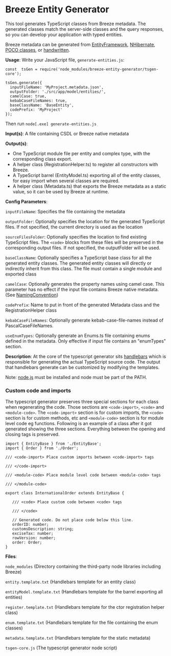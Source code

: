 # Breeze Entity Generator

This tool generates TypeScript classes from Breeze metadata.  The generated classes match the server-side classes and the 
query responses, so you can develop your application with typed entities.

Breeze metadata can be generated from [EntityFramework](https://github.com/Breeze/breeze.tooling/tree/master/MetadataGenerator.EFCore), [NHibernate](https://github.com/Breeze/breeze.server.net/blob/master/AspNet/Breeze.ContextProvider.NH/NHMetadataBuilder.cs), [POCO
classes](https://github.com/Breeze/breeze.tooling/tree/master/PocoMetadata), or [handwritten](http://breeze.github.io/doc-js/metadata-by-hand-details.html).

**Usage**:	Write your JavaScript file, `generate-entities.js`:
```
const  tsGen = require('node_modules/breeze-entity-generator/tsgen-core');

tsGen.generate({
  inputFileName: 'MyProject.metadata.json',
  outputFolder: './src/app/model/entities/',
  camelCase: true,
  kebabCaseFileNames: true,
  baseClassName: 'BaseEntity',
  codePrefix: 'MyProject'
});
```
Then run `node[.exe] generate-entities.js`

**Input(s)**:	A file containing CSDL or Breeze native metadata

**Output(s)**:

- One TypeScript module file per entity and complex type, with the corresponding class export.  
- A helper class (RegistrationHelper.ts) to register all constructors with Breeze.
- A TypeScript barrel (EntityModel.ts) exporting all of the entity classes, for easy import when several classes are required.  
- A helper class (Metadata.ts) that exports the Breeze metadata as a static value, so it can be used by Breeze at runtime. 

**Config Parameters**:

`inputFileName`: Specifies the file containing the metadata

`outputFolder`: Optionally specifies the location for the generated TypeScript files. If not specified, the current directory is used as the location

`sourceFilesFolder`: Optionally specifies the location to find existing TypeScript files.  The `<code>` blocks from these files will be preserved in the corresponding output files.  If not specified, the outputFolder will be used.

`baseClassName`: Optionally specifies a TypeScript base class for all the generated entity classes. The generated entity classes will directly or indirectly inherit from this class. The file must contain a single module and exported class

`camelCase`: Optionally generates the property names using camel case. This parameter has no effect if the input file contains Breeze native metadata. (See [NamingConvention](http://www.breezejs.com/sites/all/apidocs/classes/NamingConvention.html#property_camelCase))

`codePrefix`: Name to put in front of the generated Metadata class and the RegistrationHelper class

`kebabCaseFileNames`: Optionally generate kebab-case-file-names instead of PascalCaseFileNames.

`useEnumTypes`: Optionally generate an Enums.ts file containing enums defined in the metadata.  Only effective if input file contains an "enumTypes" section.

**Description**:
At the core of the typescript generator sits [handlebars](http://handlebarsjs.com/) which is responsible for generating the actual TypeScript source code. The output that handlebars generate can be customized by modifying the templates.

Note: [node.js](http://nodejs.org/) must be installed and node must be part of the PATH.

### Custom code and imports

The typescript generator preserves three special sections for each class when regenerating the code. Those sections are `<code-import>`, `<code>` and `<module-code>`. The `<code-import>` section is for custom imports, the `<code>` section is for custom methods, etc and `<module-code>` section is for module level code eg functions.  Following is an example of a class after it got generated showing the three sections. Everything between the opening and closing tags is preserved.

```
import { EntityBase } from './EntityBase';
import { Order } from './Order';

/// <code-import> Place custom imports between <code-import> tags

/// </code-import>

/// <module-code> Place module level code between <module-code> tags

/// </module-code>

export class InternationalOrder extends EntityBase {

   /// <code> Place custom code between <code> tags
   
   /// </code>

   // Generated code. Do not place code below this line.
   orderID: number;
   customsDescription: string;
   exciseTax: number;
   rowVersion: number;
   order: Order;
}
```


**Files**:	

`node_modules` (Directory containing the third-party node libraries including Breeze)

`entity.template.txt` (Handlebars template for an entity class)

`entityModel.template.txt` (Handlebars template for the barrel exporting all entities)

`register.template.txt` (Handlebars template for the ctor registration helper class)

`enum.template.txt` (Handlebars template for the file containing the enum classes)

`metadata.template.txt` (Handlebars template for the static metadata)

`tsgen-core.js` (The typescript generator node script)
